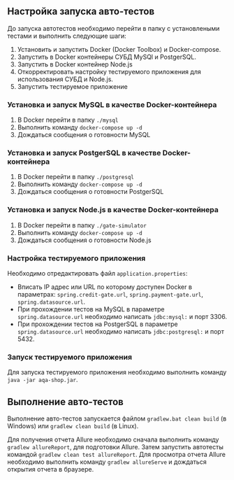 ## Настройка запуска авто-тестов

До запуска автотестов необходимо перейти в папку с установлеными тестами и выполнить следующие шаги:
1. Установить и запустить Docker (Docker Toolbox) и Docker-compose.
1. Запустить в Docker контейнеры СУБД MySQl и PostgerSQL.
1. Запустить в Docker контейнер Node.js
1. Откорректировать настройку тестируемого приложения для использования СУБД и Node.js.
1. Запустить тестируемое приложение

### Установка и запуск MySQL в качестве Docker-контейнера
1. В Docker перейти в папку `./mysql`
1. Выполнить команду `docker-compose up -d`
1. Дождаться сообщения о готовности MySQL

### Установка и запуск PostgerSQL в качестве Docker-контейнера
1. В Docker перейти в папку `./postgresql`
1. Выполнить команду `docker-compose up -d`
1. Дождаться сообщения о готовности PostgerSQL

### Установка и запуск Node.js в качестве Docker-контейнера
1. В Docker перейти в папку `./gate-simulator`
1. Выполнить команду `docker-compose up -d`
1. Дождаться сообщения о готовности Node.js

### Настройка тестируемого приложения
Необходимо отредактировать файл `application.properties`:
 - Вписать IP адрес или URL по которому доступен Docker в параметрах: `spring.credit-gate.url`, `spring.payment-gate.url`, `spring.datasource.url`.
 - При прохождении тестов на MySQL в параметре `spring.datasource.url` необходимо написать `jdbc:mysql:` и порт 3306.
 - При прохождении тестов на PostgerSQL в параметре `spring.datasource.url` необходимо написать `jdbc:postgresql:` и порт 5432.

### Запуск тестируемого приложения
Для запуска тестируемого приложения необходимо выполнить команду `java -jar aqa-shop.jar`.

## Выполнение авто-тестов

Выполнение авто-тестов запускается файлом `gradlew.bat clean build` (в Windows) или `gradlew clean build` (в Linux).

Для получения отчета Allure необходимо сначала выполнить команду `gradlew allureReport`, для подготовки Allure. Затем запустить автотесты командой `gradlew clean test allureReport`. Для просмотра отчета Allure необходимо выполнить команду `gradlew allureServe` и дождаться открытия отчета в браузере.

